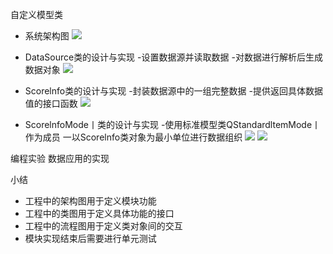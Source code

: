 自定义模型类
- 系统架构图
![](_v_images_/.png)

-  DataSource类的设计与实现
-设置数据源并读取数据
-对数据进行解析后生成数据对象
![](_v_images_/.png)

-  Scorelnfo类的设计与实现
-封装数据源中的一组完整数据
-提供返回具体数据值的接口函数
![](_v_images_/.png)

-  ScorelnfoMode丨类的设计与实现
-使用标准模型类QStandardltemMode丨作为成员
一以Scorelnfo类对象为最小单位进行数据组织
![](_v_images_/.png)
![](_v_images_/.png)


编程实验 数据应用的实现

小结
- 工程中的架构图用于定义模块功能
- 工程中的类图用于定义具体功能的接口
- 工程中的流程图用于定义类对象间的交互
- 模块实现结束后需要进行单元测试
